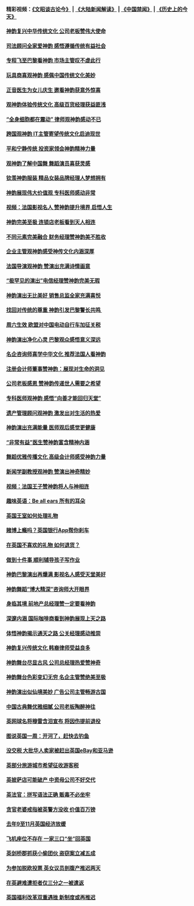 #### 精彩视频：[《文昭谈古论今》](https://github.com/gfw-breaker/wenzhao/blob/master/README.md?t=01201530) | [《大陆新闻解读》](https://github.com/gfw-breaker/ntdtv-comedy/blob/master/README.md?t=01201530) | [《中国禁闻》](https://github.com/gfw-breaker/ntdtv-news/blob/master/README.md?t=01201530) | [《历史上的今天》](https://github.com/gfw-breaker/today-in-history/blob/master/README.md?t=01201530) 

#### [神韵复兴中华传统文化 公司老板赞伟大使命](../pages/nsc974/n10989243.md?t=01201530) 

#### [司法顾问全家爱神韵 感悟遵循传统有益社会](../pages/nsc974/n10989065.md?t=01201530) 

#### [专程飞至巴黎看神韵 市场主管叹不虚此行](../pages/nsc974/n10989012.md?t=01201530) 

#### [玩具商喜观神韵 感佩中国传统文化美妙](../pages/nsc974/n10988833.md?t=01201530) 

#### [正音医生为女儿庆生 邀看神韵获意外惊喜](../pages/nsc974/n10988789.md?t=01201530) 

#### [观神韵体验传统文化 高级百货经理获益匪浅](../pages/nsc974/n10988712.md?t=01201530) 

#### [“全身细胞都在震动” 律师观神韵感动不已](../pages/nsc974/n10988620.md?t=01201530) 

#### [跨国观神韵 IT主管寄望传统文化启迪现世](../pages/nsc974/n10988586.md?t=01201530) 

#### [平和宁静传统 投资家领会神韵精神力量](../pages/nsc974/n10988579.md?t=01201530) 

#### [观神韵了解中国舞 舞蹈演员喜获灵感](../pages/nsc974/n10988424.md?t=01201530) 

#### [钦羡神韵服装 精品女装品牌经理人梦想拥有](../pages/nsc974/n10988351.md?t=01201530) 

#### [神韵展现伟大价值观 专科医师感动非常](../pages/nsc974/n10988364.md?t=01201530) 

#### [视频：法国影视名人 赞神韵提升境界 启悟人生](../pages/nsc974/n10988310.md?t=01201530) 

#### [神韵完美至极 连锁店老板看到天人相连](../pages/nsc974/n10988295.md?t=01201530) 

#### [不同元素完美融合 财务经理赞神韵美不胜收](../pages/nsc974/n10988276.md?t=01201530) 

#### [企业主管观神韵感受神传文化内涵深厚](../pages/nsc974/n10988231.md?t=01201530) 

#### [法国导演观神韵 赞演出充满诗情画意](../pages/nsc974/n10987958.md?t=01201530) 

#### [“极罕见的演出”电信经理赞神韵完美无瑕](../pages/nsc974/n10988124.md?t=01201530) 

#### [神韵演出无比美好 销售总监全家充满喜悦](../pages/nsc974/n10988115.md?t=01201530) 

#### [找回对传统的尊重 神韵引发巴黎警长共鸣 ](../pages/nsc974/n10987940.md?t=01201530) 

#### [周六生效 欧盟对中国电动自行车加征关税](../pages/nsc974/n10987637.md?t=01201530) 

#### [神韵演出净化心灵 巴黎观众感悟意义深远](../pages/nsc974/n10987067.md?t=01201530) 

#### [名企咨询师喜学中华文化 推荐法国人看神韵](../pages/nsc974/n10987002.md?t=01201530) 

#### [注册会计师董事赞神韵：展现对生命的洞见](../pages/nsc974/n10986927.md?t=01201530) 

#### [公司老板感恩 赞神韵传递世人需要之希望](../pages/nsc974/n10986858.md?t=01201530) 

#### [专科医师观神韵 感悟“向善才能回归天堂”](../pages/nsc974/n10986837.md?t=01201530) 

#### [遗产管理顾问观神韵 激发出对生活的热爱](../pages/nsc974/n10986911.md?t=01201530) 

#### [神韵演出充满能量 医师观后感觉更健康](../pages/nsc974/n10986822.md?t=01201530) 

#### [“非常有益”医生赞神韵富含精神内涵](../pages/nsc974/n10986718.md?t=01201530) 

#### [舞蹈优雅传播文化 高级会计师感受神韵力量](../pages/nsc974/n10986710.md?t=01201530) 

#### [新闻学副教授观神韵 赞演出神奇精妙](../pages/nsc974/n10986613.md?t=01201530) 

#### [视频：法国王子赞神韵将人与神相连](../pages/nsc974/n10986413.md?t=01201530) 

#### [趣味英语：Be all ears 所有的耳朵](../pages/nsc974/n10985161.md?t=01201530) 

#### [英国王室如何处理礼物](../pages/nsc974/n10985131.md?t=01201530) 

#### [赌博上瘾吗？英国银行App帮你刹车](../pages/nsc974/n10985121.md?t=01201530) 

#### [在英国不喜欢的礼物 如何退货？](../pages/nsc974/n10985110.md?t=01201530) 

#### [做到十件事 顺利辅导孩子写作业](../pages/nsc974/n10985075.md?t=01201530) 

#### [神韵巴黎演出再爆满 影视名人感受天堂美好](../pages/nsc974/n10984954.md?t=01201530) 

#### [神韵舞蹈“博大精深”咨询师大开眼界](../pages/nsc974/n10984677.md?t=01201530) 

#### [身临其境 前地产总经理赞一定要看神韵](../pages/nsc974/n10984484.md?t=01201530) 

#### [深邃内涵 国际咖啡商看到神韵展现上天之路](../pages/nsc974/n10984529.md?t=01201530) 

#### [体悟神韵揭示通天之路 公关经理感动推崇](../pages/nsc974/n10984420.md?t=01201530) 

#### [神韵复兴传统文化 韩裔律师受益良多](../pages/nsc974/n10984336.md?t=01201530) 

#### [神韵舞台尽显古风 公司总经理热爱赞神奇](../pages/nsc974/n10984129.md?t=01201530) 

#### [神韵舞台色彩变幻无穷 名企主管赞绝美至极](../pages/nsc974/n10984123.md?t=01201530) 

#### [神韵演出似仙境美妙 广告公司主管畅游古国](../pages/nsc974/n10983955.md?t=01201530) 

#### [中国古典舞优雅细腻 公司老板陶醉神往](../pages/nsc974/n10983863.md?t=01201530) 

#### [英网球名将穆雷含泪宣布 将因伤提前退役](../pages/nsc974/n10983038.md?t=01201530) 

#### [图说英国一周：开河了，赶快去钓鱼](../pages/nsc974/n10983196.md?t=01201530) 

#### [没交税 大批华人卖家被赶出英国eBay和亚马逊](../pages/nsc974/n10983108.md?t=01201530) 

#### [英部分旅游城市希望征收游客税](../pages/nsc974/n10983104.md?t=01201530) 

#### [英披萨店可能破产 中资母公司不好交代](../pages/nsc974/n10983069.md?t=01201530) 

#### [英法官：拼写语法正确 贩毒不必坐牢](../pages/nsc974/n10983060.md?t=01201530) 

#### [贪官老婆戒指被英警方没收 价值百万镑](../pages/nsc974/n10983052.md?t=01201530) 

#### [去年9至11月英国经济放缓](../pages/nsc974/n10983032.md?t=01201530) 

#### [飞机座位不存在  一家三口“坐”回英国](../pages/nsc974/n10983023.md?t=01201530) 

#### [英剑桥郡抓获小偷团伙 盗窃案立减五成](../pages/nsc974/n10983009.md?t=01201530) 

#### [为参加脱欧投票 英女议员剖腹产推迟两天](../pages/nsc974/n10983001.md?t=01201530) 

#### [在英避难遭拒者仅三分之一被遣返](../pages/nsc974/n10982984.md?t=01201530) 

#### [英国福利改革双重遇挫 新制度或再推迟](../pages/nsc974/n10982948.md?t=01201530) 

